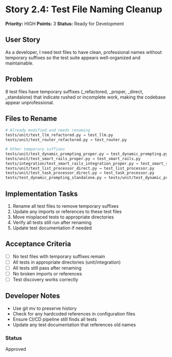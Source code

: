 # Story 2.4: Test File Naming Cleanup

**Priority:** HIGH
**Points:** 3
**Status:** Ready for Development

## User Story
As a developer, I need test files to have clean, professional names without temporary suffixes so the test suite appears well-organized and maintainable.

## Problem
8 test files have temporary suffixes (_refactored, _proper, _direct, _standalone) that indicate rushed or incomplete work, making the codebase appear unprofessional.

## Files to Rename
```bash
# Already modified and needs renaming
tests/unit/test_llm_refactored.py → test_llm.py
tests/unit/test_router_refactored.py → test_router.py

# Other temporary suffixes
tests/unit/test_dynamic_prompting_proper.py → test_dynamic_prompting.py
tests/unit/test_smart_rails_proper.py → test_smart_rails.py
tests/integration/test_smart_rails_integration_proper.py → test_smart_rails_integration.py
tests/unit/test_list_processor_direct.py → test_list_processor.py
tests/unit/test_task_processor_direct.py → test_task_processor.py
tests/test_dynamic_prompting_standalone.py → tests/unit/test_dynamic_prompting_standalone.py
```

## Implementation Tasks
1. Rename all test files to remove temporary suffixes
2. Update any imports or references to these test files
3. Move misplaced tests to appropriate directories
4. Verify all tests still run after renaming
5. Update test documentation if needed

## Acceptance Criteria
- [ ] No test files with temporary suffixes remain
- [ ] All tests in appropriate directories (unit/integration)
- [ ] All tests still pass after renaming
- [ ] No broken imports or references
- [ ] Test discovery works correctly

## Developer Notes
- Use git mv to preserve history
- Check for any hardcoded references in configuration files
- Ensure CI/CD pipeline still finds all tests
- Update any test documentation that references old names

### Status
Approved
